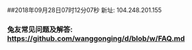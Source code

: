 ##2018年09月28日07时12分07秒 新址: 104.248.201.155
### 兔友常见问题及解答: https://github.com/wanggonging/d/blob/w/FAQ.md
